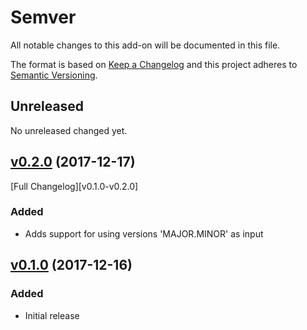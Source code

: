 # Semver

All notable changes to this add-on will be documented in this file.

The format is based on [Keep a Changelog][keep-a-changelog]
and this project adheres to [Semantic Versioning][semantic-versioning].

## Unreleased

No unreleased changed yet.

## [v0.2.0] (2017-12-17)

[Full Changelog][v0.1.0-v0.2.0]

### Added

- Adds support for using versions 'MAJOR.MINOR' as input

## [v0.1.0] (2017-12-16)

### Added

- Initial release

[keep-a-changelog]: http://keepachangelog.com/en/1.0.0/
[semantic-versioning]: http://semver.org/spec/v2.0.0.html
[v0.1.0-v0.1.0]: https://github.com/hassio-addons/addon-homebridge/compare/v0.1.0...v0.2.0
[v0.1.0]: https://github.com/frenck/semver/tree/v0.1.0
[v0.2.0]: https://github.com/frenck/semver/tree/v0.2.0
